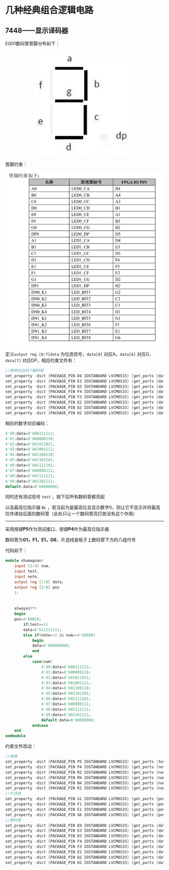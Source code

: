 # 几种经典组合逻辑电路

## 7448——显示译码器

EG01数码管管脚分布如下：

<div style="text-align: center;">

![EG01数码管管脚分布](images/2024-04-12-19-10-28.png)
</div>

管脚约束：

<div style="text-align: center;">

![管脚约束](images/2024-04-12-19-24-45.png)
</div>

定义`output reg [0:7]data` 为位选信号，`data[0]` 对应A，`data[6]` 对应G， `data[7]` 对应DP，相应约束文件有：

``` verilog
//使用右边四个数码管
set_property -dict {PACKAGE_PIN D4 IOSTANDARD LVCMOS33} [get_ports {data[0]}]
set_property -dict {PACKAGE_PIN E3 IOSTANDARD LVCMOS33} [get_ports {data[1]}]
set_property -dict {PACKAGE_PIN D3 IOSTANDARD LVCMOS33} [get_ports {data[2]}]
set_property -dict {PACKAGE_PIN F4 IOSTANDARD LVCMOS33} [get_ports {data[3]}]
set_property -dict {PACKAGE_PIN F3 IOSTANDARD LVCMOS33} [get_ports {data[4]}]
set_property -dict {PACKAGE_PIN E2 IOSTANDARD LVCMOS33} [get_ports {data[5]}]
set_property -dict {PACKAGE_PIN D2 IOSTANDARD LVCMOS33} [get_ports {data[6]}]
set_property -dict {PACKAGE_PIN H2 IOSTANDARD LVCMOS33} [get_ports {data[7]}]
```

相应的数字对应编码：

``` verilog
4'd0:data=8'b00111111;
4'd1:data=8'b00000110;
4'd2:data=8'b01011011;
4'd3:data=8'b01001111;
4'd4:data=8'b01100110;
4'd5:data=8'b01101101;
4'd6:data=8'b01111101;
4'd7:data=8'b00000111;
4'd8:data=8'b01111111;
4'd9:data=8'b01101111;
default:data=8'b0000000;
```

同时还有测试信号 `test` ，按下后所有数码管都亮起

以及最高位指示器 `BL` ，若当前为是最高位且显示数字0，则让它不显示并将最高位传递给后面的数码管（此处只让一个数码管亮灯故没有这个作用）

---

采用按键**P5**作为测试接口，按键**P4**作为最高位指示器

数码管为**G1，F1，E1，G6**，片选线是板子上数码管下方的八组代号

代码如下：

``` verilog
module shumaguan(
    input [3:0] num,
    input test,
    input note,
    output reg [7:0] data,
    output reg [3:0] pos
    );
    
    
    always@(*)
    begin
    pos=4'b0010;
        if(test==1)
        data=8'b11111111;
        else if(note==1 && num==4'b0000)
            begin
            data=8'b00000000;
            end
        else
            case(num)
                4'd0:data=8'b00111111;
                4'd1:data=8'b00000110;
                4'd2:data=8'b01011011;
                4'd3:data=8'b01001111;
                4'd4:data=8'b01100110;
                4'd5:data=8'b01101101;
                4'd6:data=8'b01111101;
                4'd7:data=8'b00000111;
                4'd8:data=8'b01111111;
                4'd9:data=8'b01101111;
                default:data=8'b0000000;
            endcase
    end
endmodule
```

约束文件改动：

``` verilog
//按键
set_property -dict {PACKAGE_PIN P5 IOSTANDARD LVCMOS33} [get_ports {test}]
set_property -dict {PACKAGE_PIN P4 IOSTANDARD LVCMOS33} [get_ports {note}]
set_property -dict {PACKAGE_PIN R2 IOSTANDARD LVCMOS33} [get_ports {num[3]}]
set_property -dict {PACKAGE_PIN M4 IOSTANDARD LVCMOS33} [get_ports {num[2]}]
set_property -dict {PACKAGE_PIN N4 IOSTANDARD LVCMOS33} [get_ports {num[1]}]
set_property -dict {PACKAGE_PIN R1 IOSTANDARD LVCMOS33} [get_ports {num[0]}]
//片选线
set_property -dict {PACKAGE_PIN G1 IOSTANDARD LVCMOS33} [get_ports {pos[3]}]
set_property -dict {PACKAGE_PIN F1 IOSTANDARD LVCMOS33} [get_ports {pos[2]}]
set_property -dict {PACKAGE_PIN E1 IOSTANDARD LVCMOS33} [get_ports {pos[1]}]
set_property -dict {PACKAGE_PIN G6 IOSTANDARD LVCMOS33} [get_ports {pos[0]}]
//数码管
set_property -dict {PACKAGE_PIN D4 IOSTANDARD LVCMOS33} [get_ports {data[0]}]
set_property -dict {PACKAGE_PIN E3 IOSTANDARD LVCMOS33} [get_ports {data[1]}]
set_property -dict {PACKAGE_PIN D3 IOSTANDARD LVCMOS33} [get_ports {data[2]}]
set_property -dict {PACKAGE_PIN F4 IOSTANDARD LVCMOS33} [get_ports {data[3]}]
set_property -dict {PACKAGE_PIN F3 IOSTANDARD LVCMOS33} [get_ports {data[4]}]
set_property -dict {PACKAGE_PIN E2 IOSTANDARD LVCMOS33} [get_ports {data[5]}]
set_property -dict {PACKAGE_PIN D2 IOSTANDARD LVCMOS33} [get_ports {data[6]}]
set_property -dict {PACKAGE_PIN H2 IOSTANDARD LVCMOS33} [get_ports {data[7]}]
```
